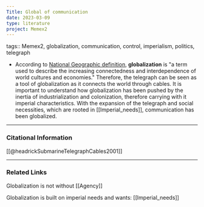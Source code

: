 ```yaml
---
Title: Global of communication
date: 2023-03-09
type: literature
project: Memex2
---
```

tags:: Memex2, globalization, communication, control, imperialism, politics, telegraph

- According to [National Geographic definition](https://education.nationalgeographic.org/resource/globalization/), **globalization** is "a term used to describe the increasing connectedness and interdependence of world cultures and economies." Therefore, the telegraph can be seen as a tool of globalization as it connects the world through cables. It is important to understand how globalization has been pushed by the inertia of industrialization and colonization, therefore carrying with it imperial characteristics. With the expansion of the telegraph and social necessities, which are rooted in [[Imperial_needs]], communication has been globalized. 

---
### Citational Information

[[@headrickSubmarineTelegraphCables2001]]

---

### Related Links

Globalization is not without [[Agency]]

Globalization is built on imperial needs and wants: [[Imperial_needs]]